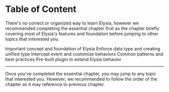 <script setup>
import Card from '../components/nearl/card.vue'
import Deck from '../components/nearl/card-deck.vue'
</script>

# Table of Content
There's no correct or organized way to learn Elysia, however we recommended completing the essential chapter first as the chapter briefly covering most of Elysia's features and foundation before jumping to other topics that interested you.

<Deck>
    <Card title="Essential" href="/essential/route">
        Important concept and foundation of Elysia
    </Card>
    <Card title="Validation" href="/validation/overview">
        Enforce data type and creating unified type
    </Card>
    <Card title="Life Cycle" href="/life-cycle/overview">
        Intercept event and customize behaviors
    </Card>
    <Card title="Patterns" href="/patterns/cookie">
        Common patterns and best practices
    </Card>
    <Card title="Plugin" href="/plugins/overview">
        Pre-built plugin to extend Elysia behavior
    </Card>
</Deck>

---

Once you've completed the essential chapter, you may jump to any topic that interested you. However, we recommended to follow the order of the chapter as it may reference to previous chapter.
